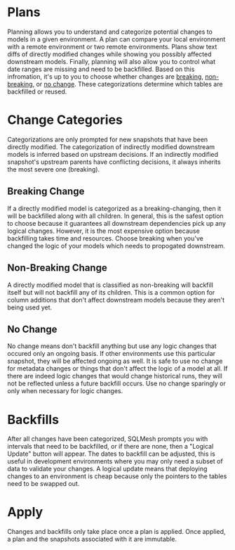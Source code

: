 # Plans

Planning allows you to understand and categorize potential changes to models in a given environment.
A plan can compare your local environment with a remote environment or two remote environments. Plans show
text diffs of directly modified changes while showing you possibly affected downstream models. Finally, planning
will also allow you to control what date ranges are missing and need to be backfilled.
Based on this infromation, it's up to you to choose whether changes are [breaking](#breaking-change), [non-breaking](#non-breaking-change), or [no change](#no-change).
These categorizations determine which tables are backfilled or reused.

# Change Categories
Categorizations are only prompted for new snapshots that have been directly modified. The categorization of indirectly modified downstream models is inferred based on upstream decisions. If an indirectly modified snapshot's upstream parents have conflicting decisions, it always inherits the most severe one (breaking).

## Breaking Change
If a directly modified model is categorized as a breaking-changing, then it will be backfilled along with all children. In general, this is the safest option to choose because it guarantees all downstream dependencies pick up any logical changes. However, it is the most expensive option because backfilling takes time and resources. Choose breaking when you've changed the logic of your models which needs to propogated downstream.

## Non-Breaking Change
A directly modified model that is classified as non-breaking will backfill itself but will not backfill any of its children. This is a common option for column additions that don't affect downstream models because they aren't being used yet.

## No Change
No change means don't backfill anything but use any logic changes that occured only an ongoing basis. If other environments use this particular snapshot, they will be affected ongoing as well. It is safe to use no change for metadata changes or things that don't affect the logic of a model at all. If there are indeed logic changes that would change historical runs, they will not be reflected unless a future backfill occurs. Use no change sparingly or only when necessary for logic changes.

# Backfills
After all changes have been categorized, SQLMesh prompts you with intervals that need to be backfilled, or if there are none, then a "Logical Update" button will appear. The dates to backfill can be adjusted, this is useful in development environments where you may only need a subset of data to validate your changes. A logical update means that deploying changes to an environment is cheap because only the pointers to the tables need to be swapped out.

# Apply
Changes and backfills only take place once a plan is applied. Once applied, a plan and the snapshots associated with it are immutable.
